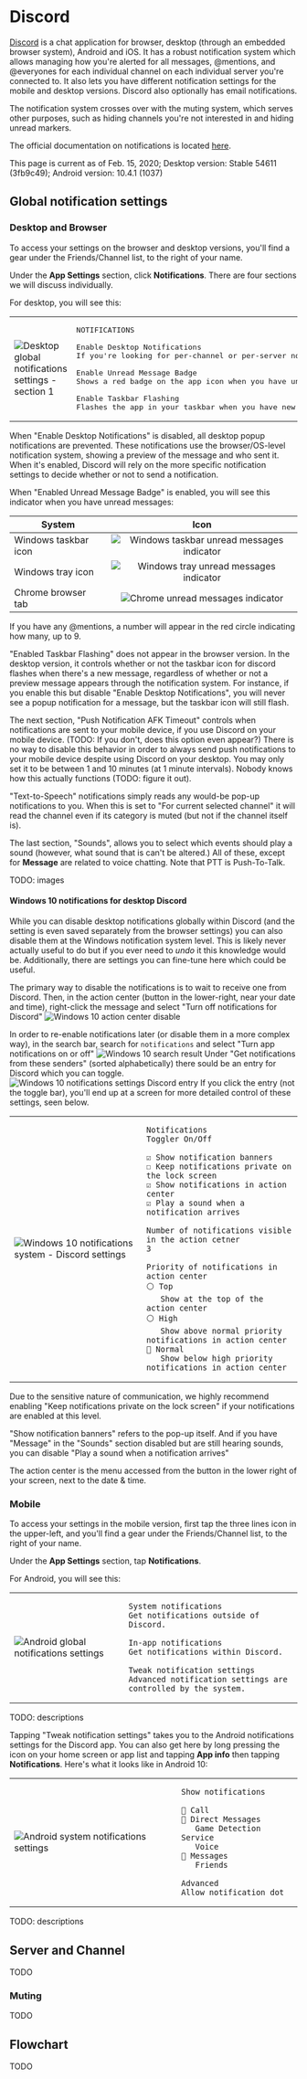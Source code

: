 # Discord

[Discord](http://discordapp.com/) is a chat application for browser, desktop (through an embedded browser system), Android and iOS. It has a robust notification system which allows managing how you're alerted for all messages, @mentions, and @everyones for each individual channel on each individual server you're connected to. It also lets you have different notification settings for the mobile and desktop versions. Discord also optionally has email notifications.

The notification system crosses over with the muting system, which serves other purposes, such as hiding channels you're not interested in and hiding unread markers.

The official documentation on notifications is located [here](https://support.discordapp.com/hc/en-us/sections/201131308-Notifications).

This page is current as of Feb. 15, 2020; Desktop version: Stable 54611 (3fb9c49); Android version: 10.4.1 (1037) <!-- If the UI wasn't changed, feel free to just update the version without retaking any shots! Don't change filenames unless the shot was retaken. -->

## Global notification settings

### Desktop and Browser

To access your settings on the browser and desktop versions, you'll find a gear under the Friends/Channel list, to the right of your name.

Under the **App Settings** section, click **Notifications**. There are four sections we will discuss individually.

For desktop, you will see this:

<table><tr><td markdown="1">

![Desktop global notifications settings - section 1](images/windows-global_section1-stable_54611.png)

</td><td markdown="1">

<pre>NOTIFICATIONS

Enable Desktop Notifications
If you're looking for per-channel or per-server notifications, right-click the desired server icon and select Notification Settings.

Enable Unread Message Badge
Shows a red badge on the app icon when you have unread messages.

Enable Taskbar Flashing
Flashes the app in your taskbar when you have new notifications.</pre>

</td></tr></table>

When "Enable Desktop Notifications" is disabled, all desktop popup notifications are prevented. These notifications use the browser/OS-level notification system, showing a preview of the message and who sent it. When it's enabled, Discord will rely on the more specific notification settings to decide whether or not to send a notification.

When "Enabled Unread Message Badge" is enabled, you will see this indicator when you have unread messages:

| System | Icon |
| --- | :-: |
| Windows taskbar icon | ![Windows taskbar unread messages indicator](images/windows-unread_indicator-stable_54611.png) |
| Windows tray icon | ![Windows tray unread messages indicator](images/windows-unread_tray_indicator-stable_54611.png) |
| Chrome browser tab | ![Chrome unread messages indicator](images/chrome-unread_indicator-stable_54611.png) |

If you have any @mentions, a number will appear in the red circle indicating how many, up to 9.

"Enabled Taskbar Flashing" does not appear in the browser version. In the desktop version, it controls whether or not the taskbar icon for discord flashes when there's a new message, regardless of whether or not a preview message appears through the notification system. For instance, if you enable this but disable "Enable Desktop Notifications", you will never see a popup notification for a message, but the taskbar icon will still flash.

The next section, "Push Notification AFK Timeout" controls when notifications are sent to your mobile device, if you use Discord on your mobile device. (TODO: If you don't, does this option even appear?) There is no way to disable this behavior in order to always send push notifications to your mobile device despite using Discord on your desktop. You may only set it to be between 1 and 10 minutes (at 1 minute intervals). Nobody knows how this actually functions (TODO: figure it out).

"Text-to-Speech" notifications simply reads any would-be pop-up notifications to you. When this is set to "For current selected channel" it will read the channel even if its category is muted (but not if the channel itself is).

The last section, "Sounds", allows you to select which events should play a sound (however, what sound that is can't be altered.) All of these, except for **Message** are related to voice chatting. Note that PTT is Push-To-Talk.

TODO: images

#### Windows 10 notifications for desktop Discord

While you can disable desktop notifications globally within Discord (and the setting is even saved separately from the browser settings) you can also disable them at the Windows notification system level. This is likely never actually useful to do but if you ever need to _undo_ it this knowledge would be. Additionally, there are settings you can fine-tune here which could be useful.

The primary way to disable the notifications is to wait to receive one from Discord. Then, in the action center (button in the lower-right, near your date and time), right-click the message and select "Turn off notifications for Discord" ![Windows 10 action center disable](images/windows10-notification_area_disable-stable_54611.png)

In order to re-enable notifications later (or disable them in a more complex way), in the search bar, search for `notifications` and select "Turn app notifications on or off" ![Windows 10 search result](images/windows10-notifications_search_entry.png) Under "Get notifications from these senders" (sorted alphabetically) there sould be an entry for Discord which you can toggle. ![Windows 10 notifications settings Discord entry](images/windows10-notification_settings_discord-stable_54611.png) If you click the entry (not the toggle bar), you'll end up at a screen for more detailed control of these settings, seen below.

<table><tr><td markdown="1">

![Windows 10 notifications system - Discord settings](images/windows10-discord_notifications_settings-stable_54611.png)

</td><td markdown="1">

```none
Notifications
Toggler On/Off

☑ Show notification banners
☐ Keep notifications private on the lock screen
☑ Show notifications in action center
☑ Play a sound when a notification arrives

Number of notifications visible in the action cetner
3

Priority of notifications in action center
⚪ Top
   Show at the top of the action center
⚪ High
   Show above normal priority notifications in action center
🔘 Normal
   Show below high priority notifications in action center
```

</td></tr></table>

Due to the sensitive nature of communication, we highly recommend enabling "Keep notifications private on the lock screen" if your notifications are enabled at this level.

"Show notification banners" refers to the pop-up itself. And if you have "Message" in the "Sounds" section disabled but are still hearing sounds, you can disable "Play a sound when a notification arrives"

The action center is the menu accessed from the button in the lower right of your screen, next to the date & time.

### Mobile

To access your settings in the mobile version, first tap the three lines icon in the upper-left, and you'll find a gear under the Friends/Channel list, to the right of your name.

Under the **App Settings** section, tap **Notifications**.

For Android, you will see this:

<table><tr><td markdown="1">

![Android global notifications settings](images/android-global-10.4.1.png)

</td><td markdown="1">

```none
System notifications
Get notifications outside of Discord.

In-app notifications
Get notifications within Discord.

Tweak notification settings
Advanced notification settings are controlled by the system.
```

</td></tr></table>

TODO: descriptions

Tapping "Tweak notification settings" takes you to the Android notifications settings for the Discord app. You can also get here by long pressing the icon on your home screen or app list and tapping **App info** then tapping **Notifications**. Here's what it looks like in Android 10:

<table><tr><td markdown="1">

![Android system notifications settings](images/android10-system-10.4.1.png)

</td><td markdown="1">

```none
Show notifications

🔔 Call
🔔 Direct Messages
   Game Detection Service
   Voice
🔔 Messages
   Friends

Advanced
Allow notification dot
```

</td></tr></table>

TODO: descriptions

## Server and Channel

TODO

### Muting

TODO

## Flowchart

TODO
